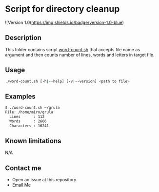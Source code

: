 # Script for directory cleanup
![Version 1.0(https://img.shields.io/badge/version-1.0-blue)

## Description
This folder contains script [word-count.sh](./word-count.sh) that accepts file name as argument and then counts number of lines, words and letters in target file.

## Usage
```bash
./word-count.sh [-h|--help] [-v|--version] <path to file>
```

## Examples
```bash
$ ./word-count.sh ~/grula
File: /home/miro/grula
  Lines      : 112
  Words      : 2666
  Characters : 16241
```

## Known limitations
N/A

## Contact me
- Open an issue at this repository
- [Email Me](mailto:email%40domain.com?subject=Var%20Cleanup%20Script%20Issue)
